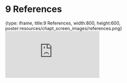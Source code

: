 # 9 References
 
{type: iframe, title:9 References, width:800, height:600, poster:resources/chapt_screen_images/references.png}
![](http://hutchdatascience.org/Containers_for_Scientists/references.html)
 

 
